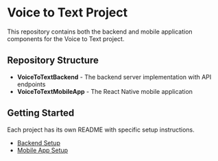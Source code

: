 # Voice to Text Project

This repository contains both the backend and mobile application components for the Voice to Text project.

## Repository Structure

- **VoiceToTextBackend** - The backend server implementation with API endpoints
- **VoiceToTextMobileApp** - The React Native mobile application

## Getting Started

Each project has its own README with specific setup instructions.

- [Backend Setup](/VoiceToTextBackend/README.md)
- [Mobile App Setup](/VoiceToTextMobileApp/README.md)
